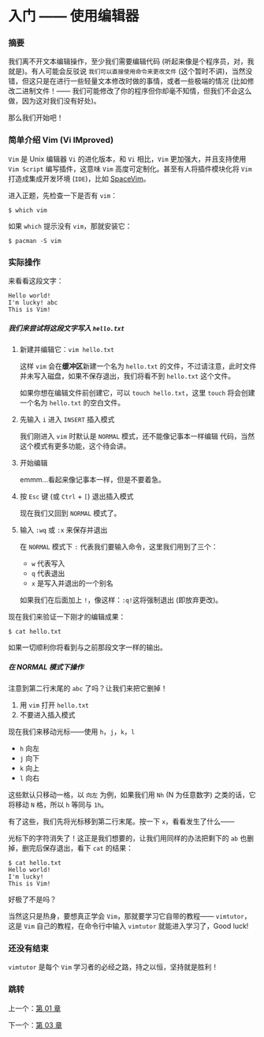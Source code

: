# 入门 —— 使用编辑器

### 摘要

我们离不开文本编辑操作，至少我们需要编辑代码
(听起来像是个程序员，对，我就是)。有人可能会反驳说 `我们可以直接使用命令来更改文件`
(这个暂时不讲)，当然没错，但这只是在进行一些轻量文本修改时做的事情，或者一些极端的情况
(比如修改二进制文件！——
我们可能修改了你的程序但你却毫不知情，但我们不会这么做，因为这对我们没有好处)。

那么我们开始吧！

### 简单介绍 Vim (Vi IMproved)

`Vim` 是 Unix 编辑器 `Vi` 的进化版本，和 `Vi` 相比，`Vim`
更加强大，并且支持使用 `Vim Script` 编写插件，这意味 `Vim`
高度可定制化。甚至有人将插件模块化将 `Vim` 打造成集成开发环境
(`IDE`)，比如 [SpaceVim](https://spacevim.org/cn/)。

进入正题，先检查一下是否有 `vim`：

``` shell
$ which vim
```

如果 `which` 提示没有 `vim`，那就安装它：

``` shell
$ pacman -S vim
```

### 实际操作

来看看这段文字：

```
Hello world!
I'm lucky! abc
This is Vim!
```

##### 我们来尝试将这段文字写入 `hello.txt`

1. 新建并编辑它：`vim hello.txt`

   这样 `vim` 会在**缓冲区**新建一个名为 `hello.txt`
   的文件，不过请注意，此时文件并未写入磁盘，如果不保存退出，我们将看不到
   `hello.txt` 这个文件。

   如果你想在编辑文件前创建它，可以 `touch hello.txt`，这里
   `touch` 将会创建一个名为 `hello.txt` 的空白文件。

2. 先输入 `i` 进入 `INSERT` 插入模式

   我们刚进入 `vim` 时默认是 `NORMAL` 模式，还不能像记事本一样编辑
   代码，当然这个模式有更多功能，这个待会讲。

3. 开始编辑

   emmm...看起来像记事本一样，但是不要着急。

4. 按 `Esc` 键 (或 `Ctrl` + `[`) 退出插入模式

   现在我们又回到 `NORMAL` 模式了。

5. 输入 `:wq` 或 `:x` 来保存并退出

   在 `NORMAL` 模式下 `:`
   代表我们要输入命令，这里我们用到了三个：

   - `w` 代表写入
   - `q` 代表退出
   - `x` 是写入并退出的一个别名

   如果我们在后面加上 `!`，像这样：`:q!`这将强制退出
   (即放弃更改)。

现在我们来验证一下刚才的编辑成果：

``` shell
$ cat hello.txt
```

如果一切顺利你将看到与之前那段文字一样的输出。

##### 在 NORMAL 模式下操作

注意到第二行末尾的 `abc` 了吗？让我们来把它删掉！

1. 用 `vim` 打开 `hello.txt`
2. 不要进入插入模式

现在我们来移动光标——使用 `h`，`j`，`k`，`l`

- `h` 向左
- `j` 向下
- `k` 向上
- `l` 向右

这些默认只移动一格，以 `向左`
为例，如果我们用 `Nh` (N 为任意数字)
之类的话，它将移动 `N` 格，所以 `h` 等同与 `1h`。

有了这些，我们先将光标移到第二行末尾。按一下 `x`，看看发生了什么——

光标下的字符消失了！这正是我们想要的，让我们用同样的办法把剩下的
`ab` 也删掉，删完后保存退出，看下 `cat` 的结果：

``` shell
$ cat hello.txt
Hello world!
I'm lucky!
This is Vim!
```

好极了不是吗？

当然这只是热身，要想真正学会 `Vim`，那就要学习它自带的教程——
`vimtutor`，这是 `Vim` 自己的教程，在命令行中输入
`vimtutor` 就能进入学习了，Good luck!

### 还没有结束

`vimtutor` 是每个 `Vim` 学习者的必经之路，持之以恒，坚持就是胜利！

### 跳转

上一个：[第 01 章](https://github.com/supdrewin/linux-tutorials/blob/master/ch-01.md)

下一个：[第 03 章](https://github.com/supdrewin/linux-tutorials/blob/master/ch-03.md)
